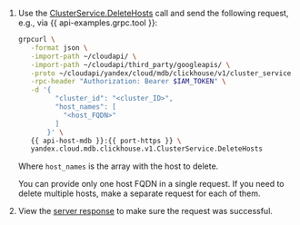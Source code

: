 1. Use the [ClusterService.DeleteHosts](../../../../managed-clickhouse/api-ref/grpc/Cluster/deleteHosts.md) call and send the following request, e.g., via {{ api-examples.grpc.tool }}:

    ```bash
    grpcurl \
       -format json \
       -import-path ~/cloudapi/ \
       -import-path ~/cloudapi/third_party/googleapis/ \
       -proto ~/cloudapi/yandex/cloud/mdb/clickhouse/v1/cluster_service.proto \
       -rpc-header "Authorization: Bearer $IAM_TOKEN" \
       -d '{
             "cluster_id": "<cluster_ID>",
             "host_names": [
               "<host_FQDN>"
             ]
           }' \
       {{ api-host-mdb }}:{{ port-https }} \
       yandex.cloud.mdb.clickhouse.v1.ClusterService.DeleteHosts
    ```

    Where `host_names` is the array with the host to delete.

    You can provide only one host FQDN in a single request. If you need to delete multiple hosts, make a separate request for each of them.

1. View the [server response](../../../../managed-clickhouse/api-ref/grpc/Cluster/create.md#yandex.cloud.operation.Operation) to make sure the request was successful.
